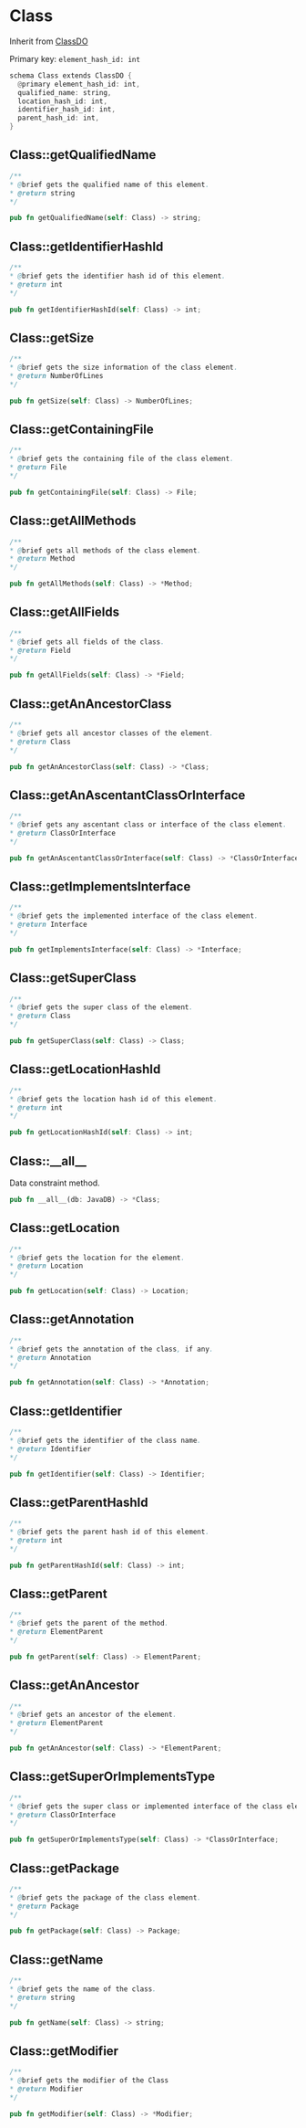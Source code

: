 # Class

Inherit from [ClassDO](./ClassDO.md)

Primary key: `element_hash_id: int`

```rust
schema Class extends ClassDO {
  @primary element_hash_id: int,
  qualified_name: string,
  location_hash_id: int,
  identifier_hash_id: int,
  parent_hash_id: int,
}
```
## Class::getQualifiedName

```java
/**
* @brief gets the qualified name of this element.
* @return string
*/
```
```rust
pub fn getQualifiedName(self: Class) -> string;
```
## Class::getIdentifierHashId

```java
/**
* @brief gets the identifier hash id of this element.
* @return int
*/
```
```rust
pub fn getIdentifierHashId(self: Class) -> int;
```
## Class::getSize

```java
/**
* @brief gets the size information of the class element.
* @return NumberOfLines 
*/
```
```rust
pub fn getSize(self: Class) -> NumberOfLines;
```
## Class::getContainingFile

```java
/**
* @brief gets the containing file of the class element.
* @return File 
*/
```
```rust
pub fn getContainingFile(self: Class) -> File;
```
## Class::getAllMethods

```java
/**
* @brief gets all methods of the class element.
* @return Method 
*/
```
```rust
pub fn getAllMethods(self: Class) -> *Method;
```
## Class::getAllFields

```java
/**
* @brief gets all fields of the class.
* @return Field 
*/
```
```rust
pub fn getAllFields(self: Class) -> *Field;
```
## Class::getAnAncestorClass

```java
/**
* @brief gets all ancestor classes of the element.
* @return Class
*/
```
```rust
pub fn getAnAncestorClass(self: Class) -> *Class;
```
## Class::getAnAscentantClassOrInterface

```java
/**
* @brief gets any ascentant class or interface of the class element.
* @return ClassOrInterface 
*/
```
```rust
pub fn getAnAscentantClassOrInterface(self: Class) -> *ClassOrInterface;
```
## Class::getImplementsInterface

```java
/**
* @brief gets the implemented interface of the class element.
* @return Interface 
*/
```
```rust
pub fn getImplementsInterface(self: Class) -> *Interface;
```
## Class::getSuperClass

```java
/**
* @brief gets the super class of the element.
* @return Class 
*/
```
```rust
pub fn getSuperClass(self: Class) -> Class;
```
## Class::getLocationHashId

```java
/**
* @brief gets the location hash id of this element.
* @return int
*/
```
```rust
pub fn getLocationHashId(self: Class) -> int;
```
## Class::\_\_all\_\_

Data constraint method.

```rust
pub fn __all__(db: JavaDB) -> *Class;
```
## Class::getLocation

```java
/**
* @brief gets the location for the element.
* @return Location
*/
```
```rust
pub fn getLocation(self: Class) -> Location;
```
## Class::getAnnotation

```java
/**
* @brief gets the annotation of the class, if any.
* @return Annotation 
*/
```
```rust
pub fn getAnnotation(self: Class) -> *Annotation;
```
## Class::getIdentifier

```java
/**
* @brief gets the identifier of the class name.
* @return Identifier 
*/
```
```rust
pub fn getIdentifier(self: Class) -> Identifier;
```
## Class::getParentHashId

```java
/**
* @brief gets the parent hash id of this element.
* @return int
*/
```
```rust
pub fn getParentHashId(self: Class) -> int;
```
## Class::getParent

```java
/**
* @brief gets the parent of the method.
* @return ElementParent 
*/
```
```rust
pub fn getParent(self: Class) -> ElementParent;
```
## Class::getAnAncestor

```java
/**
* @brief gets an ancestor of the element.
* @return ElementParent 
*/
```
```rust
pub fn getAnAncestor(self: Class) -> *ElementParent;
```
## Class::getSuperOrImplementsType

```java
/**
* @brief gets the super class or implemented interface of the class element.
* @return ClassOrInterface 
*/
```
```rust
pub fn getSuperOrImplementsType(self: Class) -> *ClassOrInterface;
```
## Class::getPackage

```java
/**
* @brief gets the package of the class element.
* @return Package 
*/
```
```rust
pub fn getPackage(self: Class) -> Package;
```
## Class::getName

```java
/**
* @brief gets the name of the class.
* @return string 
*/
```
```rust
pub fn getName(self: Class) -> string;
```
## Class::getModifier

```java
/**
* @brief gets the modifier of the Class
* @return Modifier 
*/
```
```rust
pub fn getModifier(self: Class) -> *Modifier;
```
